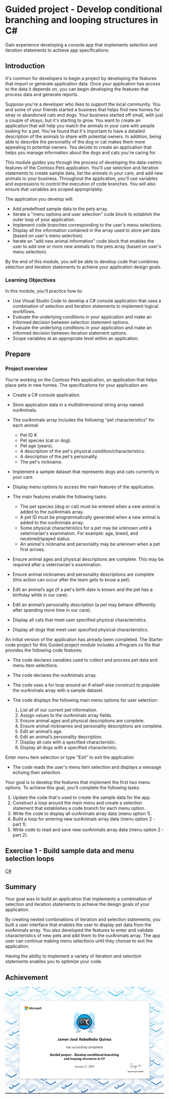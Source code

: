 # Guided project - Develop conditional branching and looping structures in C\#

Gain experience developing a console app that implements selection and iteration
statements to achieve app specifications.

## Introduction

It's common for developers to begin a project by developing the features that
import or generate application data. Once your application has access to the
data it depends on, you can begin developing the features that process data and
generate reports.

Suppose you're a developer who likes to support the local community. You and
some of your friends started a business that helps find new homes for stray or
abandoned cats and dogs. Your business started off small, with just a couple of
strays, but it's starting to grow. You want to create an application that will
help you match the animals in your care with people looking for a pet. You've
found that it's important to have a detailed description of the animals to share
with potential owners. In addition, being able to describe the personality of
the dog or cat makes them more appealing to potential owners. You decide to
create an application that helps you manage information about the dogs and cats
you're caring for.

This module guides you through the process of developing the data-centric
features of the Contoso Pets application. You'll use selection and iteration
statements to create sample data, list the animals in your care, and add new
animals to your business. Throughout the application, you'll use variables and
expressions to control the execution of code branches. You will also ensure that
variables are scoped appropriately.

The application you develop will:

- Add predefined sample data to the pets array.
- Iterate a "menu options and user selection" code block to establish the outer
  loop of your application.
- Implement code branches corresponding to the user's menu selections.
- Display all the information contained in the array used to store pet data
  (based on user's menu selection).
- Iterate an "add new animal information" code block that enables the user to
  add one or more new animals to the pets array (based on user's menu
  selection).

By the end of this module, you will be able to develop code that combines
selection and iteration statements to achieve your application design goals.

### Learning Objectives

In this module, you'll practice how to:

- Use Visual Studio Code to develop a C# console application that uses a
  combination of selection and iteration statements to implement logical
  workflows.
- Evaluate the underlying conditions in your application and make an informed
  decision between selection statement options.
- Evaluate the underlying conditions in your application and make an informed
  decision between iteration statement options.
- Scope variables at an appropriate level within an application.

## Prepare

### Project overview

You're working on the Contoso Pets application, an application that helps place
pets in new homes. The specifications for your application are:

- Create a C# console application.

- Store application data in a multidimensional string array named ourAnimals.

- The ourAnimals array includes the following "pet characteristics" for each
  animal:

  - Pet ID #.
  - Pet species (cat or dog).
  - Pet age (years).
  - A description of the pet's physical condition/characteristics.
  - A description of the pet's personality.
  - The pet's nickname.

- Implement a sample dataset that represents dogs and cats currently in your
  care.

- Display menu options to access the main features of the application.

- The main features enable the following tasks:

  - The pet species (dog or cat) must be entered when a new animal is added to
    the ourAnimals array.
  - A pet ID must be programmatically generated when a new animal is added to
    the ourAnimals array.
  - Some physical characteristics for a pet may be unknown until a
    veterinarian's examination. For example: age, breed, and neutered/spayed
    status.
  - An animal's nickname and personality may be unknown when a pet first
    arrives.

- Ensure animal ages and physical descriptions are complete. This may be
  required after a veterinarian's examination.

- Ensure animal nicknames and personality descriptions are complete (this action
  can occur after the team gets to know a pet).

- Edit an animal’s age (if a pet's birth date is known and the pet has a
  birthday while in our care).

- Edit an animal’s personality description (a pet may behave differently after
  spending more time in our care).

- Display all cats that meet user specified physical characteristics.

- Display all dogs that meet user specified physical characteristics.

An initial version of the application has already been completed. The Starter
code project for this Guided project module includes a Program.cs file that
provides the following code features:

- The code declares variables used to collect and process pet data and menu item
  selections.

- The code declares the ourAnimals array.

- The code uses a for loop around an if-elseif-else construct to populate the
  ourAnimals array with a sample dataset.

- The code displays the following main menu options for user selection:

  1. List all of our current pet information.
  2. Assign values to the ourAnimals array fields.
  3. Ensure animal ages and physical descriptions are complete.
  4. Ensure animal nicknames and personality descriptions are complete.
  5. Edit an animal’s age.
  6. Edit an animal’s personality description.
  7. Display all cats with a specified characteristic.
  8. Display all dogs with a specified characteristic.

Enter menu item selection or type "Exit" to exit the application

- The code reads the user's menu item selection and displays a message echoing
  their selection.

Your goal is to develop the features that implement the first two menu options.
To achieve this goal, you'll complete the following tasks:

1. Update the code that's used to create the sample data for the app.
2. Construct a loop around the main menu and create a selection statement that
   establishes a code branch for each menu option.
3. Write the code to display all ourAnimals array data (menu option 1).
4. Build a loop for entering new ourAnimals array data (menu option 2 - part 1).
5. Write code to read and save new ourAnimals array data (menu option 2 - part
   2).

## Exercise 1 - Build sample data and menu selection loops

[C#](./Exercises/GuidedProject/Starter/Program.cs)

## Summary

Your goal was to build an application that implements a combination of selection and iteration statements to achieve the design goals of your application.

By creating nested combinations of iteration and selection statements, you built a user interface that enables the user to display pet data from the ourAnimals array. You also developed the features to enter and validate characteristics of new pets and add them to the ourAnimals array. The app user can continue making menu selections until they choose to exit the application.

Having the ability to implement a variety of iteration and selection statements enables you to optimize your code.

## Achievement

![Achievement](achievement.png)
